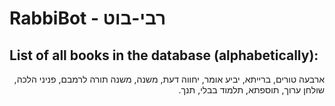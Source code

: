 # RabbiBot - רבי-בוט

## List of all books in the database (alphabetically):

<div dir="rtl">

ארבעה טורים,
ברייתא,
יביע אומר,
יחווה דעת,
משנה,
משנה תורה לרמבם,
פניני הלכה,
שולחן ערוך,
תוספתא,
תלמוד בבלי,
תנך.
</div>
